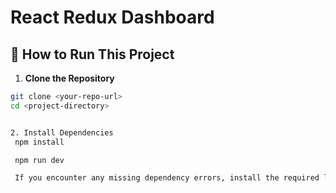# React Redux Dashboard


## 🔧 How to Run This Project

1. **Clone the Repository**

```bash
git clone <your-repo-url>
cd <project-directory>


2. Install Dependencies
 npm install

 npm run dev

 If you encounter any missing dependency errors, install the required library manually